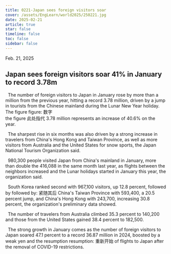 ```yaml
---
title: 0221-Japan sees foreign visitors soar
cover: /assets/EngLearn/world2025/250221.jpg
date: 2025-02-21
article: true
star: false
timeline: false
toc: false
sidebar: false
---
```

Feb. 21, 2025
<!-- more -->

## Japan sees foreign visitors soar 41% in January to record 3.78m

&nbsp; The number of foreign visitors to Japan in January rose by more than a million from the previous year, hitting a record 3.78 million, driven by a jump in tourists from the Chinese mainland during the Lunar New Year holiday. The 
<span class="hover-note">
figure
<span class="hover-content">
figure: 数字 <br>
the figure 此处指代 3.78 million
</span></span>
 represents an increase of 40.6% on the year.

&nbsp; The sharpest rise in six months was also driven by a strong increase in travelers from China's Hong Kong and Taiwan Province, as well as more visitors from Australia and the United States for snow sports, the Japan National Tourism Organization said.

&nbsp; 980,300 people visited Japan from China's mainland in January, more than double the 416,088 in the same month last year, as flights between the neighbors increased and the Lunar holidays started in January this year, the organization said.

&nbsp; South Korea ranked second with 967,100 visitors, up 12.8 percent, 
<span class="hover-note">
followed by
<span class="hover-content">
followed by: 紧随其后
</span></span>
 China's Taiwan Province with 593,400, a 20.5 percent jump, and China's Hong Kong with 243,700, increasing 30.8 percent, the organization's preliminary data showed.

&nbsp; The number of travelers from Australia climbed 35.3 percent to 140,200 and those from the United States gained 38.4 percent to 182,500.

&nbsp; The strong growth in January comes as the number of foreign visitors to Japan soared 47.1 percent to a record 36.87 million in 2024, boosted by a weak yen and the 
<span class="hover-note">
resumption
<span class="hover-content">
resumption: 重新开始
</span></span>
 of flights to Japan after the removal of COVID-19 restrictions.